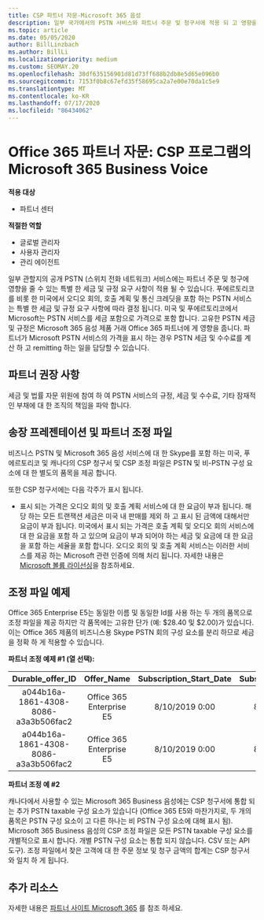 ```yaml
---
title: CSP 파트너 자문-Microsoft 365 음성
description: 일부 국가에서의 PSTN 서비스와 파트너 주문 및 청구서에 적용 되 고 영향을 줄 수 있는 특별 세금 또는 규정 요구 사항에 대해 알아보세요.
ms.topic: article
ms.date: 05/05/2020
author: BillLinzbach
ms.author: BillLi
ms.localizationpriority: medium
ms.custom: SEOMAY.20
ms.openlocfilehash: 38df635156901d81d73ff688b2db8e5d65e096b0
ms.sourcegitcommit: 7153f0b8c67efd35f58695ca2a7e00e70da1c5e9
ms.translationtype: MT
ms.contentlocale: ko-KR
ms.lasthandoff: 07/17/2020
ms.locfileid: "86434062"
---
```

# <a name="office-365-partner-advisory-microsoft-365-business-voice-in-the-csp-program"></a>Office 365 파트너 자문: CSP 프로그램의 Microsoft 365 Business Voice

**적용 대상**

- 파트너 센터  

**적절한 역할**
-    글로벌 관리자
-    사용자 관리자
-    관리 에이전트

일부 관할지의 공개 PSTN (스위치 전화 네트워크) 서비스에는 파트너 주문 및 청구에 영향을 줄 수 있는 특별 한 세금 및 규정 요구 사항이 적용 될 수 있습니다. 푸에르토리코를 비롯 한 미국에서 오디오 회의, 호출 계획 및 통신 크레딧을 포함 하는 PSTN 서비스는 특별 한 세금 및 규정 요구 사항에 따라 결정 됩니다. 미국 및 푸에르토리코에서 Microsoft는 PSTN 서비스를 세금 포함으로 가격으로 포함 합니다.  고유한 PSTN 세금 및 규정은 Microsoft 365 음성 제품 거래 Office 365 파트너에 게 영향을 줍니다.  파트너가 Microsoft PSTN 서비스의 가격을 표시 하는 경우 PSTN 세금 및 수수료를 계산 하 고 remitting 하는 일을 담당할 수 있습니다.

## <a name="partner-recommendations"></a>파트너 권장 사항

세금 및 법률 자문 위원에 참여 하 여 PSTN 서비스의 규정, 세금 및 수수료, 기타 잠재적인 부채에 대 한 조직의 책임을 파악 합니다.

## <a name="invoice-presentation-and-partner-reconciliation-file"></a>송장 프레젠테이션 및 파트너 조정 파일

비즈니스 PSTN 및 Microsoft 365 음성 서비스에 대 한 Skype를 포함 하는 미국, 푸에르토리코 및 캐나다의 CSP 청구서 및 CSP 조정 파일은 PSTN 및 비-PSTN 구성 요소에 대 한 별도의 품목을 제공 합니다.

또한 CSP 청구서에는 다음 각주가 표시 됩니다.

* 표시 되는 가격은 오디오 회의 및 호출 계획 서비스에 대 한 요금이 부과 됩니다.  해당 하는 모든 트랜잭션 세금은 미국 내 판매를 제외 하 고 표시 된 금액에 대해서만 요금이 부과 됩니다.  미국에서 표시 되는 가격은 호출 계획 및 오디오 회의 서비스에 대 한 요금을 포함 하 고 있으며 요금이 부과 되어야 하는 세금 및 요금에 대 한 요금을 포함 하는 세율을 포함 합니다.  오디오 회의 및 호출 계획 서비스는 이러한 서비스를 제공 하는 Microsoft 관련 인증에 의해 처리 됩니다.  자세한 내용은 [Microsoft 볼륨 라이선싱](https://go.microsoft.com/fwlink/?LinkId=690247)을 참조하세요.

## <a name="reconciliation-file-example"></a>조정 파일 예제

Office 365 Enterprise E5는 동일한 이름 및 동일한 Id를 사용 하는 두 개의 품목으로 조정 파일을 제공 하지만 각 품목에는 고유한 단가 (예: $28.40 및 $2.00)가 있습니다. 이는 Office 365 제품의 비즈니스용 Skype PSTN 회의 구성 요소를 분리 하므로 세금을 정확 하 게 적용할 수 있습니다.

**파트너 조정 예제 #1 (열 선택):**

|**Durable_offer_ID**|**Offer_Name**|**Subscription_Start_Date**|**Subscription_End_Date**|**Charge_Start_Date**|**Charge_End_Date**|**Charge_Type**|**Unit_Price**|
|:----:|:----:|:----:|:----:|:----:|:----:|:----:|:----:|
|a044b16a-1861-4308-8086-a3a3b506fac2   |Office 365 Enterprise E5   |8/10/2019 0:00   |8/11/2019 0:00   |8/11/2019 0:00|9/10/2019 0:00   |요금 주기   |28.40   |
|a044b16a-1861-4308-8086-a3a3b506fac2   |Office 365 Enterprise E5   |8/10/2019 0:00   |8/11/2019 0:00   |8/11/2019 0:00   |9/10/2019 0:00   |요금 주기   |2.00   |

**파트너 조정 예 #2**

캐나다에서 사용할 수 있는 Microsoft 365 Business 음성에는 CSP 청구서에 통합 되는 추가 PSTN taxable 구성 요소가 있습니다 (Office 365 E5와 마찬가지로, 두 개의 품목은 PSTN 구성 요소이 고 다른 하나는 비 PSTN 구성 요소에 대해 표시 됨).  Microsoft 365 Business 음성의 CSP 조정 파일은 모든 PSTN taxable 구성 요소를 개별적으로 표시 합니다. 개별 PSTN 구성 요소는 통합 되지 않습니다. CSV 또는 API 도구).  조정 파일에서 찾은 고객에 대 한 주문 정보 및 청구 금액의 합계는 CSP 청구서와 일치 하 게 됩니다.

## <a name="additional-resources"></a>추가 리소스
자세한 내용은 [파트너 사이트 Microsoft 365](https://www.microsoft.com/microsoft-365/partners/) 를 참조 하세요.

